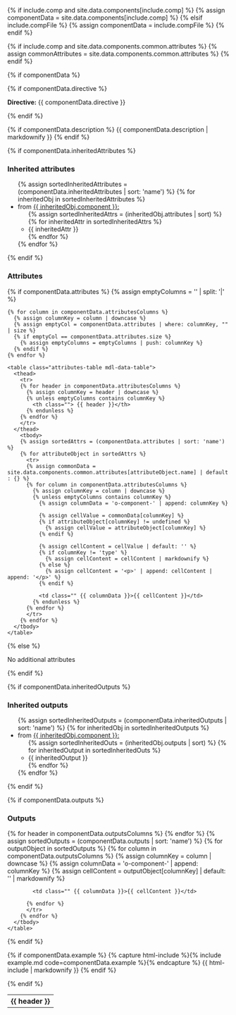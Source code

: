 {% if include.comp and site.data.components[include.comp] %}
  {% assign componentData = site.data.components[include.comp] %}
{% elsif include.compFile %}
  {% assign componentData = include.compFile %}
{% endif %}

{% if include.comp and site.data.components.common.attributes %}
  {% assign commonAttributes = site.data.components.common.attributes %}
{% endif %}

{% if componentData %}

  {% if componentData.directive %}
    <p><strong class="grey-color">Directive:</strong> {{ componentData.directive }}</p>
  {% endif %}

  {% if componentData.description %}
    {{ componentData.description | markdownify }}
  {% endif %}

  {% if componentData.inheritedAttributes %}
    <h3 class="grey-color">Inherited attributes</h3>
    <ul>
    {% assign sortedInheritedAttributes = (componentData.inheritedAttributes | sort: 'name') %}
      {% for inheritedObj in sortedInheritedAttributes %}
      <li>
        from <a href="{{ base_path }}/docs/components/{{inheritedObj.component}}.component/" rel="permalink">{{ inheritedObj.component }}:</a>
        <ul class="attributes-list">
          {% assign sortedInheritedAttrs = (inheritedObj.attributes | sort) %}
          {% for inheritedAttr in sortedInheritedAttrs %}
            <li> {{ inheritedAttr }} </li>
          {% endfor %}
        </ul>
        {% endfor %}
      </li>
    </ul>
  {% endif %}

  <h3 class="grey-color">Attributes</h3>
  {% if componentData.attributes %}
    {% assign emptyColumns = '' | split: '|' %}

    {% for column in componentData.attributesColumns %}
      {% assign columnKey = column | downcase %}
      {% assign emptyCol = componentData.attributes | where: columnKey, "" | size %}
      {% if emptyCol == componentData.attributes.size %}
        {% assign emptyColumns = emptyColumns | push: columnKey %}
      {% endif %}
    {% endfor %}

    <table class="attributes-table mdl-data-table">
      <thead>
        <tr>
        {% for header in componentData.attributesColumns %}
          {% assign columnKey = header | downcase %}
          {% unless emptyColumns contains columnKey %}
            <th class=""> {{ header }}</th>
          {% endunless %}
        {% endfor %}
        </tr>
      </thead>
        <tbody>
        {% assign sortedAttrs = (componentData.attributes | sort: 'name') %}
        {% for attributeObject in sortedAttrs %}
          <tr>
          {% assign commonData = site.data.components.common.attributes[attributeObject.name] | default : {} %}
          {% for column in componentData.attributesColumns %}
            {% assign columnKey = column | downcase %}
            {% unless emptyColumns contains columnKey %}
              {% assign columnData = 'o-component-' | append: columnKey %}
              
              {% assign cellValue = commonData[columnKey] %}
              {% if attributeObject[columnKey] != undefined %}
                {% assign cellValue = attributeObject[columnKey] %}
              {% endif %}

              {% assign cellContent = cellValue | default: '' %}
              {% if columnKey != 'type' %}
                {% assign cellContent = cellContent | markdownify %}
              {% else %}
                {% assign cellContent = '<p>' | append: cellContent | append: '</p>' %}
              {% endif %}

              <td class="" {{ columnData }}>{{ cellContent }}</td>
            {% endunless %}
          {% endfor %}
          </tr>
        {% endfor %}
      </tbody>
    </table>
  {% else %}
    <p>No additional attributes</p>
  {% endif %}


  {% if componentData.inheritedOutputs %}
    <h3 class="grey-color">Inherited outputs</h3>
    <ul>
      {% assign sortedInheritedOutputs = (componentData.inheritedOutputs | sort: 'name') %}
      {% for inheritedObj in sortedInheritedOutputs %}
      <li>
        from <a href="{{ base_path }}/docs/components/{{inheritedObj.component}}.component/" rel="permalink">{{ inheritedObj.component }}:</a>
        <ul class="attributes-list">
          {% assign sortedInheritedOuts = (inheritedObj.outputs | sort) %}
          {% for inheritedOutput in sortedInheritedOuts %}
            <li> {{ inheritedOutput }} </li>
          {% endfor %}
        </ul>
        {% endfor %}
      </li>
    </ul>
  {% endif %}

  {% if componentData.outputs %}
    <h3 class="grey-color">Outputs</h3>
    <table class="attributes-table mdl-data-table">
      <thead>
        <tr>
        {% for header in componentData.outputsColumns %}
            <th class=""> {{ header }}</th>
        {% endfor %}
        </tr>
      </thead>
        <tbody>
        {% assign sortedOutputs = (componentData.outputs | sort: 'name') %}
        {% for outputObject in sortedOutputs %}
          <tr>
          {% for column in componentData.outputsColumns %}
            {% assign columnKey = column | downcase %}
            {% assign columnData = 'o-component-' | append: columnKey %}
            {% assign cellContent = outputObject[columnKey]  | default: '' | markdownify %}

            <td class="" {{ columnData }}>{{ cellContent }}</td>

          {% endfor %}
          </tr>
        {% endfor %}
      </tbody>
    </table>
  {% endif %}

  {% if componentData.example %}
    {% capture html-include %}{% include example.md code=componentData.example %}{% endcapture %}
    {{ html-include | markdownify }}
  {% endif %}

{% endif %}